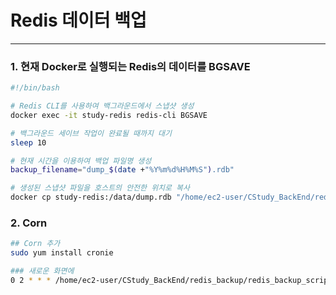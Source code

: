 # Redis 데이터 백업
---

### 1. 현재 Docker로 실행되는 Redis의 데이터를 BGSAVE

```bash
#!/bin/bash

# Redis CLI를 사용하여 백그라운드에서 스냅샷 생성
docker exec -it study-redis redis-cli BGSAVE

# 백그라운드 세이브 작업이 완료될 때까지 대기
sleep 10

# 현재 시간을 이용하여 백업 파일명 생성
backup_filename="dump_$(date +"%Y%m%d%H%M%S").rdb"

# 생성된 스냅샷 파일을 호스트의 안전한 위치로 복사
docker cp study-redis:/data/dump.rdb "/home/ec2-user/CStudy_BackEnd/redis_backup/$backup_filename"

```

### 2. Corn

```bash
## Corn 추가
sudo yum install cronie

### 새로운 화면에 
0 2 * * * /home/ec2-user/CStudy_BackEnd/redis_backup/redis_backup_script.sh

```

